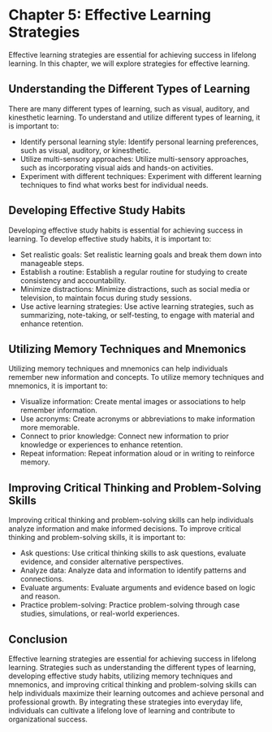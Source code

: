 Chapter 5: Effective Learning Strategies
========================================

Effective learning strategies are essential for achieving success in lifelong learning. In this chapter, we will explore strategies for effective learning.

Understanding the Different Types of Learning
---------------------------------------------

There are many different types of learning, such as visual, auditory, and kinesthetic learning. To understand and utilize different types of learning, it is important to:

* Identify personal learning style: Identify personal learning preferences, such as visual, auditory, or kinesthetic.
* Utilize multi-sensory approaches: Utilize multi-sensory approaches, such as incorporating visual aids and hands-on activities.
* Experiment with different techniques: Experiment with different learning techniques to find what works best for individual needs.

Developing Effective Study Habits
---------------------------------

Developing effective study habits is essential for achieving success in learning. To develop effective study habits, it is important to:

* Set realistic goals: Set realistic learning goals and break them down into manageable steps.
* Establish a routine: Establish a regular routine for studying to create consistency and accountability.
* Minimize distractions: Minimize distractions, such as social media or television, to maintain focus during study sessions.
* Use active learning strategies: Use active learning strategies, such as summarizing, note-taking, or self-testing, to engage with material and enhance retention.

Utilizing Memory Techniques and Mnemonics
-----------------------------------------

Utilizing memory techniques and mnemonics can help individuals remember new information and concepts. To utilize memory techniques and mnemonics, it is important to:

* Visualize information: Create mental images or associations to help remember information.
* Use acronyms: Create acronyms or abbreviations to make information more memorable.
* Connect to prior knowledge: Connect new information to prior knowledge or experiences to enhance retention.
* Repeat information: Repeat information aloud or in writing to reinforce memory.

Improving Critical Thinking and Problem-Solving Skills
------------------------------------------------------

Improving critical thinking and problem-solving skills can help individuals analyze information and make informed decisions. To improve critical thinking and problem-solving skills, it is important to:

* Ask questions: Use critical thinking skills to ask questions, evaluate evidence, and consider alternative perspectives.
* Analyze data: Analyze data and information to identify patterns and connections.
* Evaluate arguments: Evaluate arguments and evidence based on logic and reason.
* Practice problem-solving: Practice problem-solving through case studies, simulations, or real-world experiences.

Conclusion
----------

Effective learning strategies are essential for achieving success in lifelong learning. Strategies such as understanding the different types of learning, developing effective study habits, utilizing memory techniques and mnemonics, and improving critical thinking and problem-solving skills can help individuals maximize their learning outcomes and achieve personal and professional growth. By integrating these strategies into everyday life, individuals can cultivate a lifelong love of learning and contribute to organizational success.
